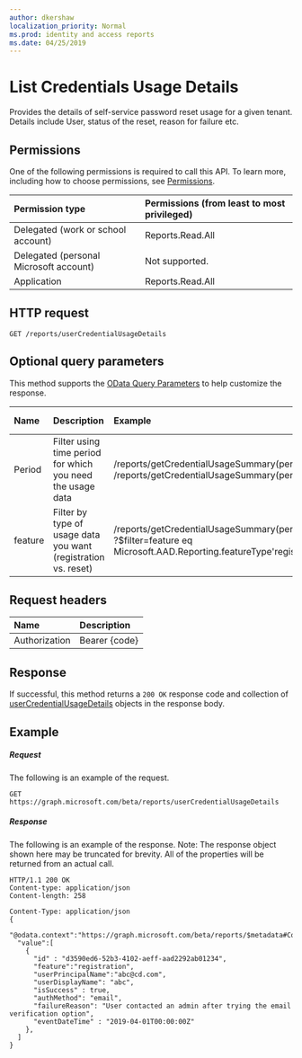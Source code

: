 ```yaml
---
author: dkershaw
localization_priority: Normal
ms.prod: identity and access reports
ms.date: 04/25/2019
---
```


# List Credentials Usage Details 

Provides the details of self-service password reset usage for a given tenant. Details include User, status of the reset, reason for failure etc.

## Permissions
One of the following permissions is required to call this API. To learn more, including how to choose permissions, see [Permissions](../../../concepts/permissions_reference.md).

|Permission type                        | Permissions (from least to most privileged)              |
|:--------------------------------------|:---------------------------------------------------------|
|Delegated (work or school account)     |Reports.Read.All |
|Delegated (personal Microsoft account) | Not supported. |
|Application                            |Reports.Read.All |

## HTTP request
<!-- { "blockType": "ignored" } -->
```http
GET /reports/userCredentialUsageDetails
```
## Optional query parameters
This method supports the [OData Query Parameters](http://graph.microsoft.io/docs/overview/query_parameters) to help customize the response.

| Name      |Description|Example|Supported Operators|
|:----------|:----------|:-------|:-------------------|
|Period|Filter using time period for which you need the usage data|/reports/getCredentialUsageSummary(period='D30') /reports/getCredentialUsageSummary(period='d30')|D1, D7,D30. Period is case insensitive
|feature|Filter by type of usage data you want (registration vs. reset)|/reports/getCredentialUsageSummary(period='D30') ?$filter=feature eq Microsoft.AAD.Reporting.featureType'registration'|Eq|


## Request headers
| Name      |Description|
|:----------|:----------|
| Authorization | Bearer {code} |

## Response
If successful, this method returns a `200 OK` response code and collection of [userCredentialUsageDetails](../resources/usercredentialusagedetails.md) objects in the response body.
## Example
##### Request
The following is an example of the request.
<!-- {
  "blockType": "request",
  "name": "get_usercredentialusagedetails"
}-->
```http
GET https://graph.microsoft.com/beta/reports/userCredentialUsageDetails
```
##### Response
The following is an example of the response. Note: The response object shown here may be truncated for brevity. All of the properties will be returned from an actual call.
<!-- {
  "blockType": "response",
  "truncated": true,
  "@odata.type": "microsoft.graph.userCredentialUsageDetails",
  "isCollection": true
} -->
```http
HTTP/1.1 200 OK
Content-type: application/json
Content-length: 258

Content-Type: application/json
{
  "@odata.context":"https://graph.microsoft.com/beta/reports/$metadata#Collection(microsoft.graph.getUserCredentialUsageDetails)",
  "value":[
    {
      "id" : "d3590ed6-52b3-4102-aeff-aad2292ab01234",
      "feature":"registration",
      "userPrincipalName":"abc@cd.com",
      "userDisplayName": "abc",
      "isSuccess" : true,
      "authMethod": "email",
      "failureReason": "User contacted an admin after trying the email verification option",
      "eventDateTime" : "2019-04-01T00:00:00Z"
    },
  ]
}
```

<!-- uuid: 8fcb5dbc-d5aa-4681-8e31-b001d5168d79
2015-10-25 14:57:30 UTC -->
<!-- {
  "type": "#page.annotation",
  "description": "List userCredentialUsageDetails",
  "keywords": "",
  "section": "documentation",
  "tocPath": ""
}-->
